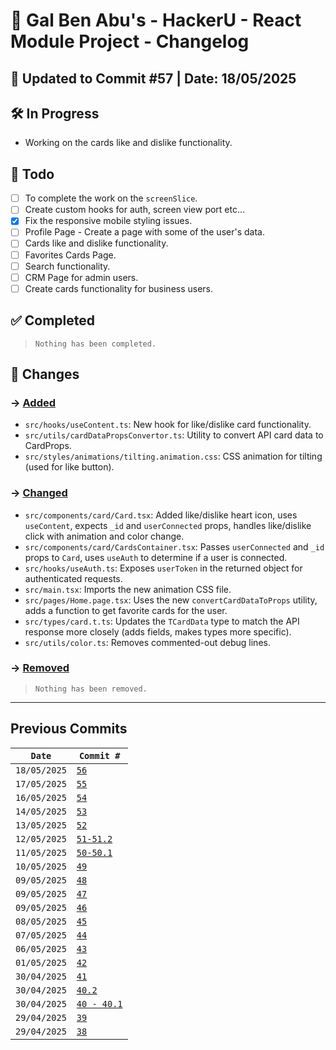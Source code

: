 # 📘 Gal Ben Abu's - HackerU - React Module Project - Changelog

## 📅 Updated to Commit #57 | Date: 18/05/2025

## 🛠️ In Progress

- Working on the cards like and dislike functionality.

## 🎯 Todo

- [ ] To complete the work on the `screenSlice`.
- [ ] Create custom hooks for auth, screen view port etc...
- [x] Fix the responsive mobile styling issues.
- [ ] Profile Page - Create a page with some of the user's data.
- [ ] Cards like and dislike functionality.
- [ ] Favorites Cards Page.
- [ ] Search functionality.
- [ ] CRM Page for admin users.
- [ ] Create cards functionality for business users.

## ✅ Completed

> `Nothing has been completed.`

## 🔄 Changes

### → <u>Added</u>

- `src/hooks/useContent.ts`: New hook for like/dislike card functionality.
- `src/utils/cardDataPropsConvertor.ts`: Utility to convert API card data to CardProps.
- `src/styles/animations/tilting.animation.css`: CSS animation for tilting (used for like button).

### → <u>Changed</u>

- `src/components/card/Card.tsx`: Added like/dislike heart icon, uses `useContent`, expects `_id` and `userConnected` props, handles like/dislike click with animation and color change.
- `src/components/card/CardsContainer.tsx`: Passes `userConnected` and `_id` props to `Card`, uses `useAuth` to determine if a user is connected.
- `src/hooks/useAuth.ts`: Exposes `userToken` in the returned object for authenticated requests.
- `src/main.tsx`: Imports the new animation CSS file.
- `src/pages/Home.page.tsx`: Uses the new `convertCardDataToProps` utility, adds a function to get favorite cards for the user.
- `src/types/card.t.ts`: Updates the `TCardData` type to match the API response more closely (adds fields, makes types more specific).
- `src/utils/color.ts`: Removes commented-out debug lines.

### → <u>Removed</u>

> `Nothing has been removed.`

---

## Previous Commits

| `Date`       | `Commit #`                                                   |
| ------------ | ------------------------------------------------------------ |
| `18/05/2025` | [`56`](./commits_changes/commit_56.md)                       |
| `17/05/2025` | [`55`](./commits_changes/commit_55.md)                       |
| `16/05/2025` | [`54`](./commits_changes/commit_54.md)                       |
| `14/05/2025` | [`53`](./commits_changes/commit_53.md)                       |
| `13/05/2025` | [`52`](./commits_changes/commit_52.md)                       |
| `12/05/2025` | [`51-51.2`](./commits_changes/commit_51-51.2.md)             |
| `11/05/2025` | [`50-50.1`](./commits_changes/commit_50-50.1.md)             |
| `10/05/2025` | [`49`](./commits_changes/commit_49.md)                       |
| `09/05/2025` | [`48`](./commits_changes/commit_48.md)                       |
| `09/05/2025` | [`47`](./commits_changes/commit_47.md)                       |
| `09/05/2025` | [`46`](./commits_changes/commit_46.md)                       |
| `08/05/2025` | [`45`](./commits_changes/commit_45.md)                       |
| `07/05/2025` | [`44`](./commits_changes/commit_44.md)                       |
| `06/05/2025` | [`43`](./commits_changes/commit_43.md)                       |
| `01/05/2025` | [`42`](./commits_changes/commit_42.md)                       |
| `30/04/2025` | [`41`](./commits_changes/commit_41.md)                       |
| `30/04/2025` | [`40.2`](./commits_changes/commit_40/commit_40.2.md)         |
| `30/04/2025` | [`40 - 40.1`](./commits_changes/commit_40/commit_40-40.1.md) |
| `29/04/2025` | [`39`](./commits_changes/commit_39.md)                       |
| `29/04/2025` | [`38`](./commits_changes/commit_38.md)                       |
